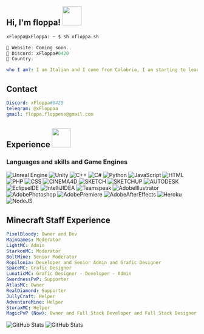 <h2> Hi, I'm floppa! <img src="https://i.imgur.com/5juKboy.gif" width="50"></h2>

```zsh
xFloppa@xFloppa: ~ $ sh xfloppa.sh
```

```csharp
🎴 Website: Coming soon..
🎈 Discord: xFloppa#0420 
🚩 Country: 
```
```yml
who I am?: I am Italian and I come from Calabria, I am starting to learn many programming languages at best, trying to deepen my knowledge to have a detailed culture in this field, I want to try to find the satisfaction of having the knowledge suitable for the future of tomorrow and having that information always available. here you will find my info !!
```

## Contact
```yml
Discord: xFloppa#0420
telegram: @xFloppaa
gmail: floppa.floppese@gmail.com
```

<h2> Experience <img src="https://preview.redd.it/m3qe1oyy6m551.jpg?auto=webp&s=05f4188c43087041c9090b2aa1e90aea3d50a706" width="50"></h2>
<h3> Languages and skills and Game Engines </h3>

![Unreal Engine](https://img.shields.io/badge/unrealengine-%23313131.svg?style=for-the-badge&logo=unrealengine&logoColor=white)
![Unity](https://img.shields.io/badge/unity-%23000000.svg?style=for-the-badge&logo=unity&logoColor=white)
![C++](https://img.shields.io/badge/c++-%2300599C.svg?style=for-the-badge&logo=c%2B%2B&logoColor=white)
![C#](https://img.shields.io/badge/c%23-%23239120.svg?style=for-the-badge&logo=c-sharp&logoColor=white)
![Python](https://img.shields.io/badge/python-3670A0?style=for-the-badge&logo=python&logoColor=ffdd54)
![JavaScript](https://img.shields.io/badge/javascript-%23323330.svg?style=for-the-badge&logo=javascript&logoColor=%23F7DF1E)
![HTML](https://img.shields.io/badge/HTML5-%23323330.svg?style=for-the-badge&logo=HTML5&logoColor=%#31A8FF)
![PHP](https://img.shields.io/badge/PHP-%23323330.svg?style=for-the-badge&logo=PHP&logoColor=%#31A8FF)
![CSS](https://img.shields.io/badge/CSS3-%23323330.svg?style=for-the-badge&logo=CSS3&logoColor=%#31A8FF)
![CINEMA4D](https://img.shields.io/badge/Cinema%204D-%23323330.svg?style=for-the-badge&logo=Cinema%204D&logoColor=%#31A8FF)
![SKETCH](https://img.shields.io/badge/Sketch-%23323330.svg?style=for-the-badge&logo=Sketch&logoColor=%#31A8FF)
![SKETCHUP](https://img.shields.io/badge/SketchUp-%23323330.svg?style=for-the-badge&logo=SketchUp&logoColor=%#31A8FF)
![AUTODESK](https://img.shields.io/badge/Autodesk-%23323330.svg?style=for-the-badge&logo=Autodesk&logoColor=%#31A8FF)
![EclipseIDE](https://img.shields.io/badge/Eclipse%20IDE-%23323330.svg?style=for-the-badge&logo=Eclipse%20IDE&logoColor=%#31A8FF)
![IntelliJIDEA](https://img.shields.io/badge/IntelliJ%20IDEA-%23323330.svg?style=for-the-badge&logo=IntelliJ%20IDEA&logoColor=%#31A8FF)
![Teamspeak](https://img.shields.io/badge/TeamSpeak-%23323330.svg?style=for-the-badge&logo=TeamSpeak&logoColor=%#31A8FF)
![AdobeIllustrator](https://img.shields.io/badge/Adobe%20Illustrator-%23323330.svg?style=for-the-badge&logo=Adobe%20Illustrator&logoColor=%#31A8FF)
![AdobePhotoshop](https://img.shields.io/badge/Adobe%20Photoshop-%23323330.svg?style=for-the-badge&logo=Adobe%20Photoshop&logoColor=%#31A8FF)
![AdobePremiere](https://img.shields.io/badge/Adobe%20Premiere-%23323330.svg?style=for-the-badge&logo=Adobe%20Premiere%20Pro&logoColor=%#31A8FF)
![AdobeAfterEffects](https://img.shields.io/badge/Adobe%20After%20Effects-%23323330.svg?style=for-the-badge&logo=Adobe%20After%20Effects&logoColor=%#31A8FF)
![Heroku](https://img.shields.io/badge/heroku-%23430098.svg?style=for-the-badge&logo=heroku&logoColor=white)
![NodeJS](https://img.shields.io/badge/node.js-6DA55F?style=for-the-badge&logo=node.js&logoColor=white)

## Minecraft Staff Experience
```yml
PixelBloody: Owner and Dev
MainGames: Moderator
LightMC: Admin
StarkonMC: Moderator
BoltMine: Senior Moderator
Ropilonia: Developer and Senior Admin and Grafic Designer
SpaceMC: Grafic Designer
LunaticMC: Grafic Designer - Developer - Admin
SwordnessPvP: Supporter
AtlasMC: Owner
RealDiamond: Supporter
JullyCraft: Helper
AdventureMine: Helper
StoraxMC: Helper
MagicPvP (Now): Owner and Full Stack Developer and Full Stack Designer
```

![GitHub Stats](https://github-readme-stats.vercel.app/api?username=xFloppa&theme=radical)
![GitHub Stats](https://github-readme-stats.vercel.app/api/top-langs/?username=xFloppa&theme=radical)
